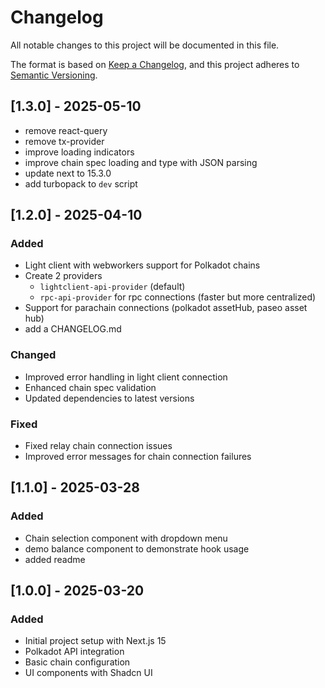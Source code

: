 # Changelog

All notable changes to this project will be documented in this file.

The format is based on [Keep a Changelog](https://keepachangelog.com/en/1.0.0/),
and this project adheres to [Semantic Versioning](https://semver.org/spec/v2.0.0.html).

## [1.3.0] - 2025-05-10

- remove react-query
- remove tx-provider
- improve loading indicators
- improve chain spec loading and type with JSON parsing
- update next to 15.3.0
- add turbopack to `dev` script

## [1.2.0] - 2025-04-10

### Added

- Light client with webworkers support for Polkadot chains
- Create 2 providers
  - `lightclient-api-provider` (default)
  - `rpc-api-provider` for rpc connections (faster but more centralized)
- Support for parachain connections (polkadot assetHub, paseo asset hub)
- add a CHANGELOG.md

### Changed

- Improved error handling in light client connection
- Enhanced chain spec validation
- Updated dependencies to latest versions

### Fixed

- Fixed relay chain connection issues
- Improved error messages for chain connection failures

## [1.1.0] - 2025-03-28

### Added

- Chain selection component with dropdown menu
- demo balance component to demonstrate hook usage
- added readme

## [1.0.0] - 2025-03-20

### Added

- Initial project setup with Next.js 15
- Polkadot API integration
- Basic chain configuration
- UI components with Shadcn UI
